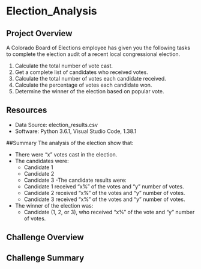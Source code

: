# Election_Analysis

## Project Overview
A Colorado Board of Elections employee has given you the following tasks to complete the election audit of a recent local congressional election.

1. Calculate the total number of vote cast.
2. Get a complete list of candidates who received votes.
3. Calculate the total number of votes each candidate received. 
4. Calculate the percentage of votes each candidate won.
5. Determine the winner of the election based on popular vote.

## Resources
- Data Source: election_results.csv
- Software: Python 3.6.1, Visual Studio Code, 1.38.1

##Summary
The analysis of the election show that:
- There were “x” votes cast in the election.
- The candidates were:
	- Candidate 1
	- Candidate 2
	- Candidate 3
-The candidate results were:
	- Candidate 1 received “x%” of the votes and “y” number of votes.
	- Candidate 2 received “x%” of the votes and “y” number of votes.
	- Candidate 3 received “x%” of the votes and “y” number of votes.
- The winner of the election was:
	- Candidate (1, 2, or 3), who received “x%” of the vote and “y” number of votes.

## Challenge Overview

## Challenge Summary
